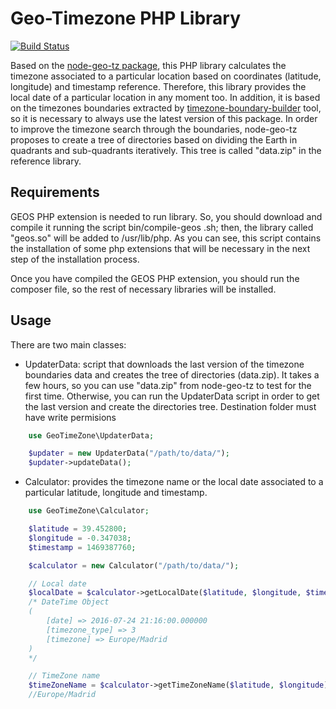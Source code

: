 # Geo-Timezone PHP Library
[![Build Status](https://travis-ci.org/minube/geo-timezone.png)](https://travis-ci.org/minube/geo-timezone)

Based on the [node-geo-tz package](https://github.com/evansiroky/node-geo-tz), this PHP library calculates the timezone associated to a particular location based on coordinates (latitude, longitude) and timestamp
reference. Therefore, this library provides the local date of a particular location in any moment too.
In addition, it is based on the timezones boundaries extracted by [timezone-boundary-builder](https://github.com/evansiroky/timezone-boundary-builder) tool, so it is necessary to always use the latest version of this package.
In order to improve the timezone search through the boundaries, node-geo-tz proposes to create a tree of directories based on dividing the Earth in quadrants and sub-quadrants iteratively. This tree is called "data.zip" in the reference library.


## Requirements
GEOS PHP extension is needed to run library. So, you should download and compile it running the script bin/compile-geos
.sh; then, the library called "geos.so" will be added to /usr/lib/php.
As you can see, this script contains the installation of some php extensions that will be necessary in the next
step of the installation process.

Once you have compiled the GEOS PHP extension, you should run the composer file, so the rest of necessary libraries
will be installed.


## Usage
There are two main classes:

* UpdaterData: script that downloads the last version of the timezone boundaries data and creates the tree of directories (data.zip). It takes a few hours, so you can use "data.zip" from node-geo-tz to test for the first time. Otherwise, you can run the UpdaterData script in order to get the last version and create the directories tree. Destination folder must have write permisions

```php
    use GeoTimeZone\UpdaterData;

    $updater = new UpdaterData("/path/to/data/");
    $updater->updateData();
```

* Calculator: provides the timezone name or the local date associated to a particular latitude, longitude and timestamp.
```php
    use GeoTimeZone\Calculator;

    $latitude = 39.452800;
    $longitude = -0.347038;
    $timestamp = 1469387760;

    $calculator = new Calculator("/path/to/data/");

    // Local date
    $localDate = $calculator->getLocalDate($latitude, $longitude, $timestamp);
    /* DateTime Object
    (
        [date] => 2016-07-24 21:16:00.000000
        [timezone_type] => 3
        [timezone] => Europe/Madrid
    )
    */

    // TimeZone name
    $timeZoneName = $calculator->getTimeZoneName($latitude, $longitude);
    //Europe/Madrid
```
